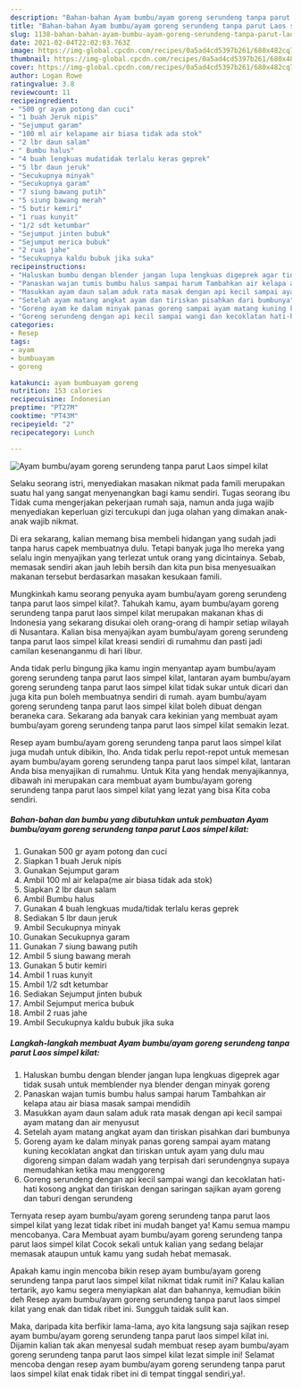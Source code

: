 ```yaml
---
description: "Bahan-bahan Ayam bumbu/ayam goreng serundeng tanpa parut Laos simpel kilat yang lezat Untuk Jualan"
title: "Bahan-bahan Ayam bumbu/ayam goreng serundeng tanpa parut Laos simpel kilat yang lezat Untuk Jualan"
slug: 1138-bahan-bahan-ayam-bumbu-ayam-goreng-serundeng-tanpa-parut-laos-simpel-kilat-yang-lezat-untuk-jualan
date: 2021-02-04T22:02:03.763Z
image: https://img-global.cpcdn.com/recipes/0a5ad4cd5397b261/680x482cq70/ayam-bumbuayam-goreng-serundeng-tanpa-parut-laos-simpel-kilat-foto-resep-utama.jpg
thumbnail: https://img-global.cpcdn.com/recipes/0a5ad4cd5397b261/680x482cq70/ayam-bumbuayam-goreng-serundeng-tanpa-parut-laos-simpel-kilat-foto-resep-utama.jpg
cover: https://img-global.cpcdn.com/recipes/0a5ad4cd5397b261/680x482cq70/ayam-bumbuayam-goreng-serundeng-tanpa-parut-laos-simpel-kilat-foto-resep-utama.jpg
author: Logan Rowe
ratingvalue: 3.8
reviewcount: 11
recipeingredient:
- "500 gr ayam potong dan cuci"
- "1 buah Jeruk nipis"
- "Sejumput garam"
- "100 ml air kelapame air biasa tidak ada stok"
- "2 lbr daun salam"
- " Bumbu halus"
- "4 buah lengkuas mudatidak terlalu keras geprek"
- "5 lbr daun jeruk"
- "Secukupnya minyak"
- "Secukupnya garam"
- "7 siung bawang putih"
- "5 siung bawang merah"
- "5 butir kemiri"
- "1 ruas kunyit"
- "1/2 sdt ketumbar"
- "Sejumput jinten bubuk"
- "Sejumput merica bubuk"
- "2 ruas jahe"
- "Secukupnya kaldu bubuk jika suka"
recipeinstructions:
- "Haluskan bumbu dengan blender jangan lupa lengkuas digeprek agar tidak susah untuk memblender nya blender dengan minyak goreng"
- "Panaskan wajan tumis bumbu halus sampai harum Tambahkan air kelapa atau air biasa masak sampai mendidih"
- "Masukkan ayam daun salam aduk rata masak dengan api kecil sampai ayam matang dan air menyusut"
- "Setelah ayam matang angkat ayam dan tiriskan pisahkan dari bumbunya"
- "Goreng ayam ke dalam minyak panas goreng sampai ayam matang kuning kecoklatan angkat dan tiriskan untuk ayam yang dulu mau digoreng simpan dalam wadah yang terpisah dari serundengnya supaya memudahkan ketika mau menggoreng"
- "Goreng serundeng dengan api kecil sampai wangi dan kecoklatan hati-hati kosong angkat dan tiriskan dengan saringan sajikan ayam goreng dan taburi dengan serundeng"
categories:
- Resep
tags:
- ayam
- bumbuayam
- goreng

katakunci: ayam bumbuayam goreng 
nutrition: 153 calories
recipecuisine: Indonesian
preptime: "PT27M"
cooktime: "PT43M"
recipeyield: "2"
recipecategory: Lunch

---
```



![Ayam bumbu/ayam goreng serundeng tanpa parut Laos simpel kilat](https://img-global.cpcdn.com/recipes/0a5ad4cd5397b261/680x482cq70/ayam-bumbuayam-goreng-serundeng-tanpa-parut-laos-simpel-kilat-foto-resep-utama.jpg)

Selaku seorang istri, menyediakan masakan nikmat pada famili merupakan suatu hal yang sangat menyenangkan bagi kamu sendiri. Tugas seorang ibu Tidak cuma mengerjakan pekerjaan rumah saja, namun anda juga wajib menyediakan keperluan gizi tercukupi dan juga olahan yang dimakan anak-anak wajib nikmat.

Di era  sekarang, kalian memang bisa membeli hidangan yang sudah jadi tanpa harus capek membuatnya dulu. Tetapi banyak juga lho mereka yang selalu ingin menyajikan yang terlezat untuk orang yang dicintainya. Sebab, memasak sendiri akan jauh lebih bersih dan kita pun bisa menyesuaikan makanan tersebut berdasarkan masakan kesukaan famili. 



Mungkinkah kamu seorang penyuka ayam bumbu/ayam goreng serundeng tanpa parut laos simpel kilat?. Tahukah kamu, ayam bumbu/ayam goreng serundeng tanpa parut laos simpel kilat merupakan makanan khas di Indonesia yang sekarang disukai oleh orang-orang di hampir setiap wilayah di Nusantara. Kalian bisa menyajikan ayam bumbu/ayam goreng serundeng tanpa parut laos simpel kilat kreasi sendiri di rumahmu dan pasti jadi camilan kesenanganmu di hari libur.

Anda tidak perlu bingung jika kamu ingin menyantap ayam bumbu/ayam goreng serundeng tanpa parut laos simpel kilat, lantaran ayam bumbu/ayam goreng serundeng tanpa parut laos simpel kilat tidak sukar untuk dicari dan juga kita pun boleh membuatnya sendiri di rumah. ayam bumbu/ayam goreng serundeng tanpa parut laos simpel kilat boleh dibuat dengan beraneka cara. Sekarang ada banyak cara kekinian yang membuat ayam bumbu/ayam goreng serundeng tanpa parut laos simpel kilat semakin lezat.

Resep ayam bumbu/ayam goreng serundeng tanpa parut laos simpel kilat juga mudah untuk dibikin, lho. Anda tidak perlu repot-repot untuk memesan ayam bumbu/ayam goreng serundeng tanpa parut laos simpel kilat, lantaran Anda bisa menyajikan di rumahmu. Untuk Kita yang hendak menyajikannya, dibawah ini merupakan cara membuat ayam bumbu/ayam goreng serundeng tanpa parut laos simpel kilat yang lezat yang bisa Kita coba sendiri.

<!--inarticleads1-->

##### Bahan-bahan dan bumbu yang dibutuhkan untuk pembuatan Ayam bumbu/ayam goreng serundeng tanpa parut Laos simpel kilat:

1. Gunakan 500 gr ayam potong dan cuci
1. Siapkan 1 buah Jeruk nipis
1. Gunakan Sejumput garam
1. Ambil 100 ml air kelapa(me air biasa tidak ada stok)
1. Siapkan 2 lbr daun salam
1. Ambil  Bumbu halus
1. Gunakan 4 buah lengkuas muda/tidak terlalu keras geprek
1. Sediakan 5 lbr daun jeruk
1. Ambil Secukupnya minyak
1. Gunakan Secukupnya garam
1. Gunakan 7 siung bawang putih
1. Ambil 5 siung bawang merah
1. Gunakan 5 butir kemiri
1. Ambil 1 ruas kunyit
1. Ambil 1/2 sdt ketumbar
1. Sediakan Sejumput jinten bubuk
1. Ambil Sejumput merica bubuk
1. Ambil 2 ruas jahe
1. Ambil Secukupnya kaldu bubuk jika suka




<!--inarticleads2-->

##### Langkah-langkah membuat Ayam bumbu/ayam goreng serundeng tanpa parut Laos simpel kilat:

1. Haluskan bumbu dengan blender jangan lupa lengkuas digeprek agar tidak susah untuk memblender nya blender dengan minyak goreng
1. Panaskan wajan tumis bumbu halus sampai harum Tambahkan air kelapa atau air biasa masak sampai mendidih
1. Masukkan ayam daun salam aduk rata masak dengan api kecil sampai ayam matang dan air menyusut
1. Setelah ayam matang angkat ayam dan tiriskan pisahkan dari bumbunya
1. Goreng ayam ke dalam minyak panas goreng sampai ayam matang kuning kecoklatan angkat dan tiriskan untuk ayam yang dulu mau digoreng simpan dalam wadah yang terpisah dari serundengnya supaya memudahkan ketika mau menggoreng
1. Goreng serundeng dengan api kecil sampai wangi dan kecoklatan hati-hati kosong angkat dan tiriskan dengan saringan sajikan ayam goreng dan taburi dengan serundeng




Ternyata resep ayam bumbu/ayam goreng serundeng tanpa parut laos simpel kilat yang lezat tidak ribet ini mudah banget ya! Kamu semua mampu mencobanya. Cara Membuat ayam bumbu/ayam goreng serundeng tanpa parut laos simpel kilat Cocok sekali untuk kalian yang sedang belajar memasak ataupun untuk kamu yang sudah hebat memasak.

Apakah kamu ingin mencoba bikin resep ayam bumbu/ayam goreng serundeng tanpa parut laos simpel kilat nikmat tidak rumit ini? Kalau kalian tertarik, ayo kamu segera menyiapkan alat dan bahannya, kemudian bikin deh Resep ayam bumbu/ayam goreng serundeng tanpa parut laos simpel kilat yang enak dan tidak ribet ini. Sungguh taidak sulit kan. 

Maka, daripada kita berfikir lama-lama, ayo kita langsung saja sajikan resep ayam bumbu/ayam goreng serundeng tanpa parut laos simpel kilat ini. Dijamin kalian tak akan menyesal sudah membuat resep ayam bumbu/ayam goreng serundeng tanpa parut laos simpel kilat lezat simple ini! Selamat mencoba dengan resep ayam bumbu/ayam goreng serundeng tanpa parut laos simpel kilat enak tidak ribet ini di tempat tinggal sendiri,ya!.


